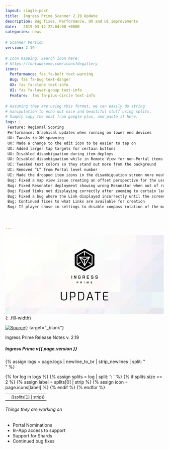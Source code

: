 ```yaml
---
layout: single-post
title:  Ingress Prime Scanner 2.19 Update
description: Bug fixes, Performance, UX and UI improvements
date:   2019-03-12 22:04:00 +0800
categories: news

# Scanner Version
version: 2.19

# Icon mapping. Search icon here:
# https://fontawesome.com/icons?d=gallery
icons:
  Performance: fas fa-bolt text-warning
  Bug: fas fa-bug text-danger
  UX: fas fa-clone text-info
  UI: fas fa-layer-group text-info
  Feature:  fas fa-plus-circle text-info

# Assuming they are using this format, we can easily do string
# manipulation to echo out nice and beautiful stuff using splits.
# Simply copy the post from google plus, and paste it here.
logs: |
 Feature: Regional Scoring
 Performance: Graphical updates when running on lower end devices
 UX: Tweaks to XM spawning
 UX: Made a change to the edit icon to be easier to tap on
 UX: Added larger tap targets for certain buttons
 UX: Disabled disambiguation during item deploys
 UX: Disabled disambiguation while in Remote View for non-Portal items
 UI: Tweaked text colors so they stand out more from the background
 UI: Removed “L” from Portal level number
 UI: Made the dropped item icons in the disambiguation screen more neutral
 Bug: Fixed a map view issue creating an offset perspective for the user
 Bug: Fixed Resonator deployment showing wrong Resonator when out of range
 Bug: Fixed links not displaying correctly after zooming to certain levels
 Bug: Fixed a bug where the Link displayed incorrectly until the screen was refreshed
 Bug: Continued fixes to what Links are available for creation
 Bug: If player chose in settings to disable compass rotation of the map, map avatar wasn’t rotating with compass. Now disabling compass rotation only disables rotation of the map.



---
```


![Ingress Prime Update](/assets/images/news/ingressprimeupdate.png){: .fill-width}

[![Source](https://img.shields.io/badge/reddit-r%2FIngressPrimeFeedBack-red.svg?logo=reddit)](https://www.reddit.com/r/IngressPrimeFeedback/comments/azxo7t/ingress_prime_v_219_release_notes/){: target="_blank"}


Ingress Prime Release Notes v. 2.19

##### Ingress Prime v{{ page.version }}

{% assign logs = page.logs | newline_to_br | strip_newlines | split: "<br />" %}

<table class="table table-sm table-bordered" style="font-size: 0.9em;">
<tbody>
{% for log in logs %}
  {% assign splits = log | split: ': ' %}
  {% if splits.size == 2 %}
    {% assign label = splits[0] | strip %}
    {% assign icon = page.icons[label] %}
    <tr>
      <td class="text-center"><i class="{{ icon }}"></i></td>
      <td>{{splits[1] | strip}}</td>
    </tr>
  {% endif %}
{% endfor %}
</tbody>
</table>

###### Things they are working on
- Portal Nominations
- In-App access to support
- Support for Shards
- Continued bug fixes



